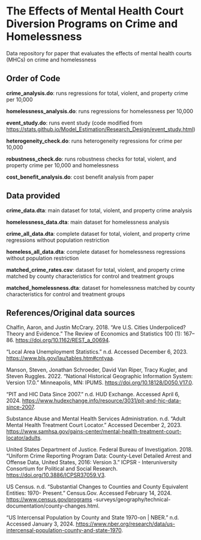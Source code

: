 # The Effects of Mental Health Court Diversion Programs on Crime and Homelessness
Data repository for paper that evaluates the effects of mental health courts (MHCs) on crime and homelessness


## Order of Code

**crime_analysis.do**: runs regressions for total, violent, and property crime per 10,000

**homelessness_analysis.do**: runs regressions for homelessness per 10,000

**event_study.do**: runs event study (code modified from https://stats.github.io/Model_Estimation/Research_Design/event_study.html)

**heterogeneity_check.do**: runs heterogeneity regressions for crime per 10,000

**robustness_check.do**: runs robustness checks for total, violent, and property crime per 10,000 and homelessness

**cost_benefit_analysis.do**: cost benefit analysis from paper


## Data provided

**crime_data.dta**: main dataset for total, violent, and property crime analysis

**homelessness_data.dta**: main dataset for homelessness analysis

**crime_all_data.dta**: complete dataset for total, violent, and property crime regressions without population restriction

**homeless_all_data.dta**: complete dataset for homelessness regressions without population restriction

**matched_crime_rates.csv**:  dataset for total, violent, and property crime matched by county characteristics for control and treatment groups

**matched_homelessness.dta**: dataset for homelessness matched by county characteristics for control and treatment groups


## References/Original data sources

Chalfin, Aaron, and Justin McCrary. 2018. “Are U.S. Cities Underpoliced? Theory and 
Evidence.” The Review of Economics and Statistics 100 (1): 167–86. https://doi.org/10.1162/REST_a_00694.

“Local Area Unemployment Statistics.” n.d. Accessed December 6, 2023. 
https://www.bls.gov/lau/tables.htm#cntyaa.

Manson, Steven, Jonathan Schroeder, David Van Riper, Tracy Kugler, and Steven Ruggles. 
2022. “National Historical Geographic Information System: Version 17.0.” Minneapolis, MN: IPUMS. https://doi.org/10.18128/D050.V17.0.

“PIT and HIC Data Since 2007.” n.d. HUD Exchange. Accessed April 6, 2024. 
https://www.hudexchange.info/resource/3031/pit-and-hic-data-since-2007.

Substance Abuse and Mental Health Services Administration. n.d. “Adult Mental Health 
Treatment Court Locator.” Accessed December 2, 2023. https://www.samhsa.gov/gains-center/mental-health-treatment-court-locator/adults.

United States Department of Justice. Federal Bureau of Investigation. 2018. “Uniform Crime 
Reporting Program Data: County-Level Detailed Arrest and Offense Data, United States, 2016: Version 3.” ICPSR - Interuniversity Consortium for Political and Social Research. https://doi.org/10.3886/ICPSR37059.V3.

US Census. n.d. “Substantial Changes to Counties and County Equivalent Entities: 1970-
Present.” Census.Gov. Accessed February 14, 2024. https://www.census.gov/programs -surveys/geography/technical-documentation/county-changes.html.

“US Intercensal Population by County and State 1970-on | NBER.” n.d. Accessed January 3, 
2024. https://www.nber.org/research/data/us-intercensal-population-county-and-state-1970.
